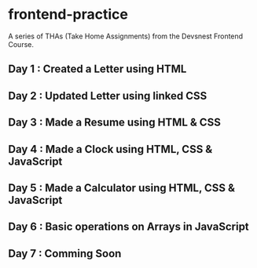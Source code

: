 # frontend-practice

A series of THAs (Take Home Assignments) from the Devsnest Frontend Course.

## Day 1 : Created a Letter using HTML

## Day 2 : Updated Letter using linked CSS

## Day 3 : Made a Resume using HTML & CSS

## Day 4 : Made a Clock using HTML, CSS & JavaScript

## Day 5 : Made a Calculator using HTML, CSS & JavaScript

## Day 6 : Basic operations on Arrays in JavaScript

## Day 7 : Comming Soon
